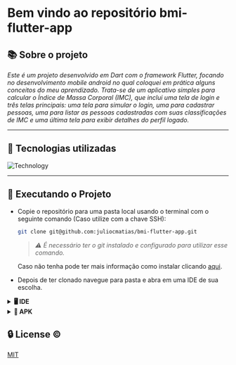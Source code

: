 #  Bem vindo ao repositório bmi-flutter-app

## 📚 Sobre o projeto

_Este é um projeto desenvolvido em Dart com o framework Flutter, focando no desenvolvimento mobile android no qual coloquei em prática alguns conceitos do meu aprendizado. Trata-se de um aplicativo simples para calcular o Índice de Massa Corporal (IMC), que inclui uma tela de login e três telas principais: uma tela para simular o login, uma para cadastrar pessoas, uma para listar as pessoas cadastradas com suas classificações de IMC e uma última tela para exibir detalhes do perfil logado._

-----------

## 🚀 Tecnologias utilizadas

![Technology](https://skillicons.dev/icons?i=git,dart,flutter)

---

## 🔌 Executando o Projeto

- Copie o repositório para uma pasta local usando o terminal com o seguinte comando (Caso utilize com a chave SSH):
    ```bash
    git clone git@github.com:juliocmatias/bmi-flutter-app.git
    ```
    >*:warning: É necessário ter o git instalado e configurado para utilizar esse comando.*

    Caso não tenha pode ter mais informação como instalar clicando [aqui](https://git-scm.com/downloads).

- Depois de ter clonado navegue para pasta e abra em uma IDE de sua escolha.

<details>
<summary><strong>🖥️ IDE</strong></summary>

- Depois de abrir na IDE de sua preferencia, abra o terminal e execute o comando:

    ```bash
    flutter run
    ```
    Escolha o seu device para ser executado a aplicação. 
    >*:warning: Recomendo executa-lo em um device de emulador android, para ter uma melhor experiência. mas se preferir pode executa-lo com o browser Chrome.*

    >*:warning: Para executar o comando acima tem que ter o Flutter instalado e devidamente configurado para que o comando execute a aplicação.*

    - Caso não o tenha, você pode instala-lo clicando [aqui](https://docs.flutter.dev/get-started/install)

</details>


<details>
<summary><strong>📱 APK</strong></summary>

- Caso queria apenas ver o funcionamento do aplicativo baixo o APK e instale em seu smartphone android:

    clique [aqui](app-release.apk) para baixar o arquivo.

</details>

## 🔒️ License ©️

[MIT](https://choosealicense.com/licenses/mit/)